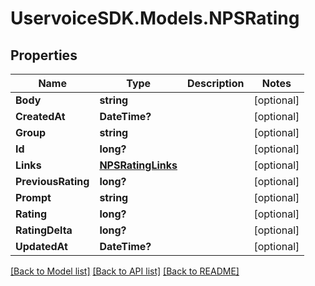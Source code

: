 # UservoiceSDK.Models.NPSRating
## Properties

Name | Type | Description | Notes
------------ | ------------- | ------------- | -------------
**Body** | **string** |  | [optional] 
**CreatedAt** | **DateTime?** |  | [optional] 
**Group** | **string** |  | [optional] 
**Id** | **long?** |  | [optional] 
**Links** | [**NPSRatingLinks**](NPSRatingLinks.md) |  | [optional] 
**PreviousRating** | **long?** |  | [optional] 
**Prompt** | **string** |  | [optional] 
**Rating** | **long?** |  | [optional] 
**RatingDelta** | **long?** |  | [optional] 
**UpdatedAt** | **DateTime?** |  | [optional] 

[[Back to Model list]](../README.md#documentation-for-models) [[Back to API list]](../README.md#documentation-for-api-endpoints) [[Back to README]](../README.md)

